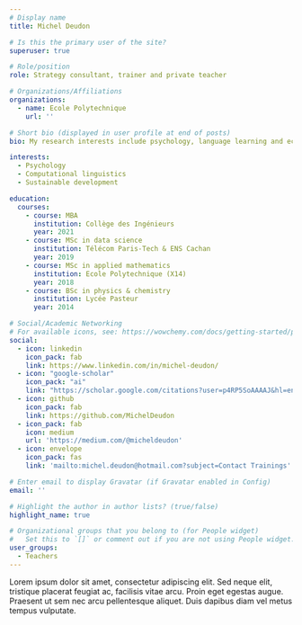 ```yaml
---
# Display name
title: Michel Deudon

# Is this the primary user of the site?
superuser: true

# Role/position
role: Strategy consultant, trainer and private teacher

# Organizations/Affiliations
organizations:
  - name: Ecole Polytechnique
    url: ''

# Short bio (displayed in user profile at end of posts)
bio: My research interests include psychology, language learning and ecology.

interests:
  - Psychology
  - Computational linguistics
  - Sustainable development

education:
  courses:
    - course: MBA
      institution: Collège des Ingénieurs
      year: 2021
    - course: MSc in data science
      institution: Télécom Paris-Tech & ENS Cachan
      year: 2019
    - course: MSc in applied mathematics
      institution: Ecole Polytechnique (X14)
      year: 2018
    - course: BSc in physics & chemistry
      institution: Lycée Pasteur
      year: 2014

# Social/Academic Networking
# For available icons, see: https://wowchemy.com/docs/getting-started/page-builder/#icons
social:
  - icon: linkedin
    icon_pack: fab
    link: https://www.linkedin.com/in/michel-deudon/
  - icon: "google-scholar"
    icon_pack: "ai"
    link: "https://scholar.google.com/citations?user=p4RP5SoAAAAJ&hl=en"
  - icon: github
    icon_pack: fab
    link: https://github.com/MichelDeudon
  - icon_pack: fab
    icon: medium
    url: 'https://medium.com/@micheldeudon'
  - icon: envelope
    icon_pack: fas
    link: 'mailto:michel.deudon@hotmail.com?subject=Contact Trainings'

# Enter email to display Gravatar (if Gravatar enabled in Config)
email: ''

# Highlight the author in author lists? (true/false)
highlight_name: true

# Organizational groups that you belong to (for People widget)
#   Set this to `[]` or comment out if you are not using People widget.
user_groups:
  - Teachers
---
```


Lorem ipsum dolor sit amet, consectetur adipiscing elit. Sed neque elit, tristique placerat feugiat ac, facilisis vitae arcu. Proin eget egestas augue. Praesent ut sem nec arcu pellentesque aliquet. Duis dapibus diam vel metus tempus vulputate.
